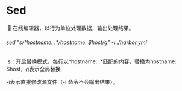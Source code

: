 # Sed

​	👀 在线编辑器，以行为单位处理数据，输出处理结果。

###### sed "s/^hostname:  .*/hostname: $host/g" -i ./harbor.yml

​	s：开启替换模式，每行以^hostname:  .*匹配的内容，替换为hostname: $host，g表示全局替换

-i表示直接修改源文件（-i 命令不会输出结果）。
